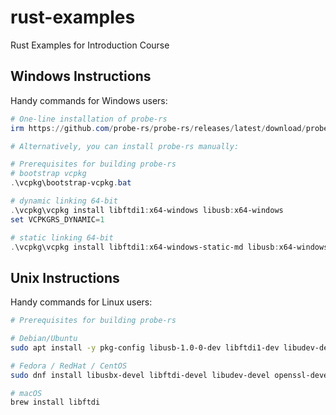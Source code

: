 # rust-examples
Rust Examples for Introduction Course

## Windows Instructions
Handy commands for Windows users:

```powershell
# One-line installation of probe-rs
irm https://github.com/probe-rs/probe-rs/releases/latest/download/probe-rs-installer.ps1 | iex

# Alternatively, you can install probe-rs manually:

# Prerequisites for building probe-rs
# bootstrap vcpkg
.\vcpkg\bootstrap-vcpkg.bat

# dynamic linking 64-bit
.\vcpkg\vcpkg install libftdi1:x64-windows libusb:x64-windows
set VCPKGRS_DYNAMIC=1

# static linking 64-bit
.\vcpkg\vcpkg install libftdi1:x64-windows-static-md libusb:x64-windows-static-md
```

## Unix Instructions
Handy commands for Linux users:

```bash
# Prerequisites for building probe-rs

# Debian/Ubuntu
sudo apt install -y pkg-config libusb-1.0-0-dev libftdi1-dev libudev-dev libssl-dev

# Fedora / RedHat / CentOS
sudo dnf install libusbx-devel libftdi-devel libudev-devel openssl-devel

# macOS
brew install libftdi
```
